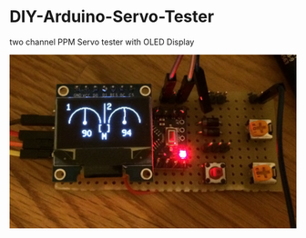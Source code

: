 # DIY-Arduino-Servo-Tester
two channel PPM Servo tester with OLED Display

![ScreenShot](https://github.com/SpaceTeddy/DIY-Arduino-Servo-Tester/blob/master/FullSizeRender.jpg)
